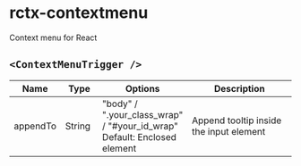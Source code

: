 # rctx-contextmenu
Context menu for React

## `<ContextMenuTrigger />`
<table class="table table-bordered table-striped">
  <thead>
  <tr>
    <th style="width: 60px;">Name</th>
    <th style="width: 50px;">Type</th>
    <th style="width: 10px;">Options</th>
    <th>Description</th>
  </tr>
  </thead>
  <tbody>
    <tr>
      <td>appendTo</td>
      <td>String</td>
      <td>"body" / ".your_class_wrap" / "#your_id_wrap"
Default: Enclosed element</td>
      <td>Append tooltip inside the input element</td>
    </tr>
  </tbody>
</table>
